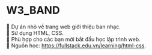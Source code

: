 # W3_BAND

🍒 Dự án nhỏ về trang web giới thiệu ban nhạc.
<br>
🍒 Sử dụng HTML, CSS.
<br>
🍒 Phù hợp cho các bạn mới bắt đầu học lập trình web.
<br>
🍒 Nguồn học: https://fullstack.edu.vn/learning/html-css.
